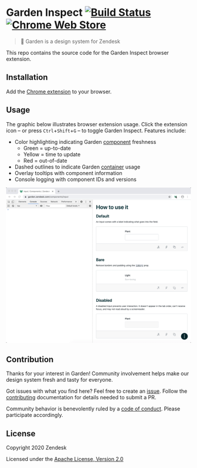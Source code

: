 # Garden Inspect [![Build Status][build status badge]][build status link] [![Chrome Web Store][chrome web store badge]][chrome web store link]<!-- markdownlint-disable -->

<!-- markdownlint-enable -->

[build status badge]: https://flat.badgen.net/circleci/github/zendeskgarden/chrome-extension/main?label=build
[build status link]: https://circleci.com/gh/zendeskgarden/chrome-extension/tree/main
[chrome web store badge]: https://flat.badgen.net//chrome-web-store/v/blipmdconlkpinefehnmjammfjpmpbjk
[chrome web store link]: https://chrome.google.com/webstore/detail/blipmdconlkpinefehnmjammfjpmpbjk

> :seedling: Garden is a design system for Zendesk

This repo contains the source code for the Garden Inspect browser extension.

## Installation

Add the [Chrome
extension](https://chrome.google.com/webstore/detail/blipmdconlkpinefehnmjammfjpmpbjk)
to your browser.

## Usage

The graphic below illustrates browser extension usage. Click the extension
icon – or press `Ctrl`+`Shift`+`G` – to toggle Garden Inspect. Features
include:

- Color highlighting indicating Garden
  [component](https://github.com/zendeskgarden/react-components) freshness
  - Green = up-to-date
  - Yellow = time to update
  - Red = out-of-date
- Dashed outlines to indicate Garden
  [container](https://github.com/zendeskgarden/react-containers) usage
- Overlay tooltips with component information
- Console logging with component IDs and versions

![Garden Inspect demo](./.github/image.gif)

## Contribution

Thanks for your interest in Garden! Community involvement helps make our
design system fresh and tasty for everyone.

Got issues with what you find here? Feel free to create an
[issue](https://github.com/zendeskgarden/template/issues/new). Follow the
[contributing](.github/CONTRIBUTING.md) documentation for details needed to
submit a PR.

Community behavior is benevolently ruled by a [code of
conduct](.github/CODE_OF_CONDUCT.md). Please participate accordingly.

## License

Copyright 2020 Zendesk

Licensed under the [Apache License, Version 2.0](LICENSE.md)
